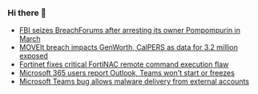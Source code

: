 ### Hi there 👋

<!--START_SECTION:feed-->
* [FBI seizes BreachForums after arresting its owner Pompompurin in March](https://www.bleepingcomputer.com/news/security/fbi-seizes-breachforums-after-arresting-its-owner-pompompurin-in-march/)
* [MOVEIt breach impacts GenWorth, CalPERS as data for 3.2 million exposed](https://www.bleepingcomputer.com/news/security/moveit-breach-impacts-genworth-calpers-as-data-for-32-million-exposed/)
* [Fortinet fixes critical FortiNAC remote command execution flaw](https://www.bleepingcomputer.com/news/security/fortinet-fixes-critical-fortinac-remote-command-execution-flaw/)
* [Microsoft 365 users report Outlook, Teams won't start or freezes](https://www.bleepingcomputer.com/news/security/microsoft-365-users-report-outlook-teams-wont-start-or-freezes/)
* [Microsoft Teams bug allows malware delivery from external accounts](https://www.bleepingcomputer.com/news/security/microsoft-teams-bug-allows-malware-delivery-from-external-accounts/)
<!--END_SECTION:feed-->

<!--
**frankenk/frankenk** is a ✨ _special_ ✨ repository because its `README.md` (this file) appears on your GitHub profile.

Here are some ideas to get you started:

- 🔭 I’m currently working on ...
- 🌱 I’m currently learning ...
- 👯 I’m looking to collaborate on ...
- 🤔 I’m looking for help with ...
- 💬 Ask me about ...
- 📫 How to reach me: ...
- 😄 Pronouns: ...
- ⚡ Fun fact: ...
-->



